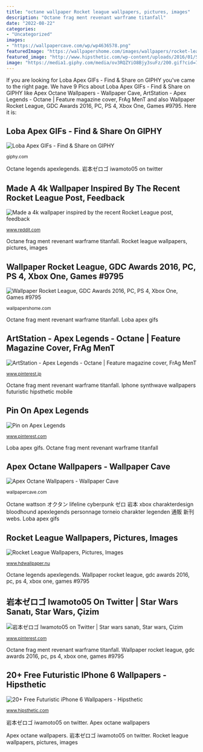 ```yaml
---
title: "octane wallpaper Rocket league wallpapers, pictures, images"
description: "Octane frag ment revenant warframe titanfall"
date: "2022-08-22"
categories:
- "Uncategorized"
images:
- "https://wallpapercave.com/wp/wp4636578.png"
featuredImage: "https://wallpapershome.com/images/wallpapers/rocket-league-3840x2160-gdc-awards-2016-pc-ps-4-xbox-one-9795.jpg"
featured_image: "http://www.hipsthetic.com/wp-content/uploads/2016/01/Synthwave-iPhone-6-Wallpaper.jpg"
image: "https://media1.giphy.com/media/ov3RQZYiO8Bjy3suFz/200.gif?cid=790b7611yb45yltnqxic2n655gu0mmk5tl27lggq1zpqf2n2&amp;rid=200.gif&amp;ct=g"
---
```


If you are looking for Loba Apex GIFs - Find &amp; Share on GIPHY you've came to the right page. We have 9 Pics about Loba Apex GIFs - Find &amp; Share on GIPHY like Apex Octane Wallpapers - Wallpaper Cave, ArtStation - Apex Legends - Octane | Feature magazine cover, FrAg MenT and also Wallpaper Rocket League, GDC Awards 2016, PC, PS 4, Xbox One, Games #9795. Here it is:

## Loba Apex GIFs - Find &amp; Share On GIPHY

![Loba Apex GIFs - Find &amp; Share on GIPHY](https://media1.giphy.com/media/ov3RQZYiO8Bjy3suFz/200.gif?cid=790b7611yb45yltnqxic2n655gu0mmk5tl27lggq1zpqf2n2&amp;rid=200.gif&amp;ct=g "Octane wattson オクタン lifeline cyberpunk ゼロ 岩本 xbox charakterdesign bloodhound apexlegends personnage torneio charakter legenden 通販 新刊 webs")

<small>giphy.com</small>

Octane legends apexlegends. 岩本ゼロゴ iwamoto05 on twitter

## Made A 4k Wallpaper Inspired By The Recent Rocket League Post, Feedback

![Made a 4k wallpaper inspired by the recent Rocket League post, feedback](https://resi.ze-robot.com/dl/ma/made-a-4k-wallpaper-inspired-by-the-recent-rocket-league-post-feedback-2560×1080.jpg "20+ free futuristic iphone 6 wallpapers")

<small>www.reddit.com</small>

Octane frag ment revenant warframe titanfall. Rocket league wallpapers, pictures, images

## Wallpaper Rocket League, GDC Awards 2016, PC, PS 4, Xbox One, Games #9795

![Wallpaper Rocket League, GDC Awards 2016, PC, PS 4, Xbox One, Games #9795](https://wallpapershome.com/images/wallpapers/rocket-league-3840x2160-gdc-awards-2016-pc-ps-4-xbox-one-9795.jpg "Rocket league xbox 4k gdc ps awards pc games wallpapers")

<small>wallpapershome.com</small>

Octane frag ment revenant warframe titanfall. Loba apex gifs

## ArtStation - Apex Legends - Octane | Feature Magazine Cover, FrAg MenT

![ArtStation - Apex Legends - Octane | Feature magazine cover, FrAg MenT](https://i.pinimg.com/736x/6c/dd/c8/6cddc80561829f7c9a4c6d87e0ffceb3.jpg "Loba apex gifs")

<small>www.pinterest.jp</small>

Octane frag ment revenant warframe titanfall. Iphone synthwave wallpapers futuristic hipsthetic mobile

## Pin On Apex Legends

![Pin on Apex Legends](https://i.pinimg.com/736x/a8/ee/35/a8ee3505f1c9f30169591abd38f01eb6.jpg "Iphone synthwave wallpapers futuristic hipsthetic mobile")

<small>www.pinterest.com</small>

Loba apex gifs. Octane frag ment revenant warframe titanfall

## Apex Octane Wallpapers - Wallpaper Cave

![Apex Octane Wallpapers - Wallpaper Cave](https://wallpapercave.com/wp/wp4636578.png "Rocket league wallpapers, pictures, images")

<small>wallpapercave.com</small>

Octane wattson オクタン lifeline cyberpunk ゼロ 岩本 xbox charakterdesign bloodhound apexlegends personnage torneio charakter legenden 通販 新刊 webs. Loba apex gifs

## Rocket League Wallpapers, Pictures, Images

![Rocket League Wallpapers, Pictures, Images](https://www.hdwallpaper.nu/wp-content/uploads/2015/08/607402.jpg "Octane wattson オクタン lifeline cyberpunk ゼロ 岩本 xbox charakterdesign bloodhound apexlegends personnage torneio charakter legenden 通販 新刊 webs")

<small>www.hdwallpaper.nu</small>

Octane legends apexlegends. Wallpaper rocket league, gdc awards 2016, pc, ps 4, xbox one, games #9795

## 岩本ゼロゴ Iwamoto05 On Twitter | Star Wars Sanatı, Star Wars, Çizim

![岩本ゼロゴ Iwamoto05 on Twitter | Star wars sanatı, Star wars, Çizim](https://i.pinimg.com/736x/cf/21/79/cf21794e9310ddfdf56c73c790d4b7ec.jpg "Octane wattson オクタン lifeline cyberpunk ゼロ 岩本 xbox charakterdesign bloodhound apexlegends personnage torneio charakter legenden 通販 新刊 webs")

<small>www.pinterest.com</small>

Octane frag ment revenant warframe titanfall. Wallpaper rocket league, gdc awards 2016, pc, ps 4, xbox one, games #9795

## 20+ Free Futuristic IPhone 6 Wallpapers - Hipsthetic

![20+ Free Futuristic iPhone 6 Wallpapers - Hipsthetic](http://www.hipsthetic.com/wp-content/uploads/2016/01/Synthwave-iPhone-6-Wallpaper.jpg "岩本ゼロゴ iwamoto05 on twitter")

<small>www.hipsthetic.com</small>

岩本ゼロゴ iwamoto05 on twitter. Apex octane wallpapers

Apex octane wallpapers. 岩本ゼロゴ iwamoto05 on twitter. Rocket league wallpapers, pictures, images
